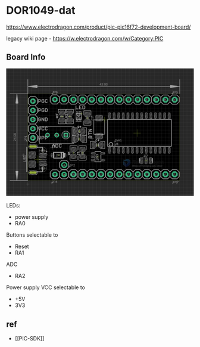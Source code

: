 
# DOR1049-dat

https://www.electrodragon.com/product/pic-pic16f72-development-board/


legacy wiki page - https://w.electrodragon.com/w/Category:PIC


## Board Info 

![](2023-12-29-16-34-26.png)

LEDs: 
- power supply 
- RA0

Buttons selectable to
- Reset
- RA1

ADC
- RA2

Power supply VCC selectable to 
- +5V
- 3V3


## ref 

- [[PIC-SDK]]